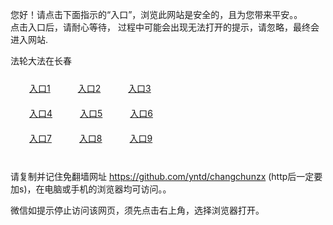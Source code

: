 您好！请点击下面指示的“入口”，浏览此网站是安全的，且为您带来平安。。 <br/>
点击入口后，请耐心等待， 过程中可能会出现无法打开的提示，请忽略，最终会进入网站. </br>

法轮大法在长春<br/>
<div style="padding:10px"><a style="margin:20px" target="_blank" href="https://d37h1bqg1tt4x5.cloudfront.net/2Qpsp?npuofhre" id="ccLink1" rel="nofollow">入口1</a> <a target="_blank" style="margin:20px" href="https://d2rvgk3s5h4q7x.cloudfront.net/2Qpsp?fpnbpu" id="ccLink2" rel="nofollow">入口2</a> <a style="margin:20px" target="_blank" href="https://dktnw8nkms13.cloudfront.net/2Qpsp?mxnhxz" id="ccLink3" rel="nofollow">入口3</a></div>

<div style="padding:10px" ><a style="margin:20px" target="_blank" href="https://d37h1bqg1tt4x5.cloudfront.net/2Qpsp?npuofhre" id="ccLink4" rel="nofollow">入口4</a> <a style="margin:20px" href="https://d2rvgk3s5h4q7x.cloudfront.net/2Qpsp?fpnbpu" target="_blank" id="ccLink5" rel="nofollow">入口5</a> <a style="margin:20px" href="https://dktnw8nkms13.cloudfront.net/2Qpsp?mxnhxz" target="_blank" id="ccLink6" rel="nofollow">入口6</a></div>

<div style="padding:10px"><a style="margin:20px" target="_blank" href="https://d37h1bqg1tt4x5.cloudfront.net/2Qpsp?npuofhre" id="ccLink7" rel="nofollow">入口7</a> <a style="margin:20px" href="https://d2rvgk3s5h4q7x.cloudfront.net/2Qpsp?fpnbpu" target="_blank" id="ccLink8" rel="nofollow">入口8</a> <a style="margin:20px" target="_blank" href="https://dktnw8nkms13.cloudfront.net/2Qpsp?mxnhxz" id="ccLink9" rel="nofollow">入口9</a></div>

<br/>



请复制并记住免翻墙网址 https://github.com/yntd/changchunzx (http后一定要加s)，在电脑或手机的浏览器均可访问。。<br/>

微信如提示停止访问该网页，须先点击右上角，选择浏览器打开。
